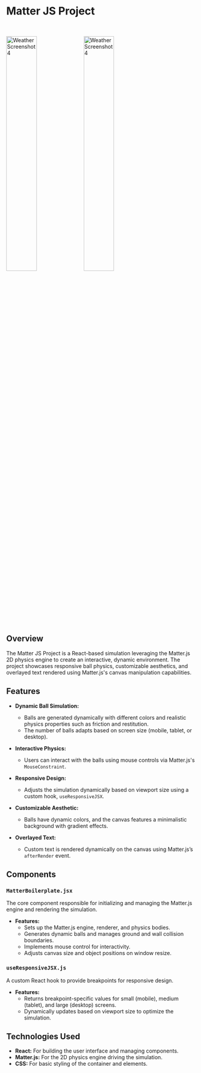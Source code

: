 # Matter JS Project
<br>

<p align="left">
 <img src="https://github.com/user-attachments/assets/6d2fc270-0079-4b85-a8bf-2e13e17005a7" alt="Weather Screenshot 4" width="40%" />
 <img src="https://github.com/user-attachments/assets/3156e0f2-5c2b-465c-8f32-bd3c01301e78" alt="Weather Screenshot 4" width="40%" />
</p>


## Overview

The Matter JS Project is a React-based simulation leveraging the Matter.js 2D physics engine to create an interactive, dynamic environment. The project showcases responsive ball physics, customizable aesthetics, and overlayed text rendered using Matter.js's canvas manipulation capabilities.

## Features

- **Dynamic Ball Simulation:** 
  - Balls are generated dynamically with different colors and realistic physics properties such as friction and restitution.
  - The number of balls adapts based on screen size (mobile, tablet, or desktop).

- **Interactive Physics:**
  - Users can interact with the balls using mouse controls via Matter.js's `MouseConstraint`.

- **Responsive Design:** 
  - Adjusts the simulation dynamically based on viewport size using a custom hook, `useResponsiveJSX`.

- **Customizable Aesthetic:**
  - Balls have dynamic colors, and the canvas features a minimalistic background with gradient effects.

- **Overlayed Text:**
  - Custom text is rendered dynamically on the canvas using Matter.js’s `afterRender` event.

## Components

### `MatterBoilerplate.jsx`
The core component responsible for initializing and managing the Matter.js engine and rendering the simulation.

- **Features:**
  - Sets up the Matter.js engine, renderer, and physics bodies.
  - Generates dynamic balls and manages ground and wall collision boundaries.
  - Implements mouse control for interactivity.
  - Adjusts canvas size and object positions on window resize.


### `useResponsiveJSX.js`
A custom React hook to provide breakpoints for responsive design.

- **Features:**
  - Returns breakpoint-specific values for small (mobile), medium (tablet), and large (desktop) screens.
  - Dynamically updates based on viewport size to optimize the simulation.


## Technologies Used

- **React:** For building the user interface and managing components.
- **Matter.js:** For the 2D physics engine driving the simulation.
- **CSS:** For basic styling of the container and elements.
